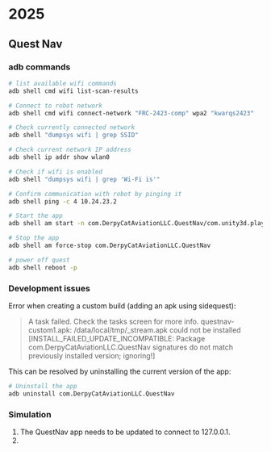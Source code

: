 # 2025

## Quest Nav

### adb commands

```bash
# list available wifi commands
adb shell cmd wifi list-scan-results
```

```bash
# Connect to robot network
adb shell cmd wifi connect-network "FRC-2423-comp" wpa2 "kwarqs2423"
```

```bash
# Check currently connected network
adb shell "dumpsys wifi | grep SSID"
```

```bash
# Check current network IP address
adb shell ip addr show wlan0
```

```bash
# Check if wifi is enabled
adb shell "dumpsys wifi | grep 'Wi-Fi is'"
```

```bash
# Confirm communication with robot by pinging it
adb shell ping -c 4 10.24.23.2
```

```bash
# Start the app
adb shell am start -n com.DerpyCatAviationLLC.QuestNav/com.unity3d.player.UnityPlayerGameActivity
```

```bash
# Stop the app
adb shell am force-stop com.DerpyCatAviationLLC.QuestNav
```

```bash
# power off quest
adb shell reboot -p
```


### Development issues

Error when creating a custom build (adding an apk using sidequest):

> A task failed. Check the tasks screen for more info. questnav-custom1.apk: /data/local/tmp/_stream.apk could not be installed [INSTALL_FAILED_UPDATE_INCOMPATIBLE: Package com.DerpyCatAviationLLC.QuestNav
signatures do not match previously installed version; ignoring!]

This can be resolved by uninstalling the current version of the app:

```bash
# Uninstall the app
adb uninstall com.DerpyCatAviationLLC.QuestNav
```

### Simulation

1. The QuestNav app needs to be updated to connect to 127.0.0.1.
2. 


